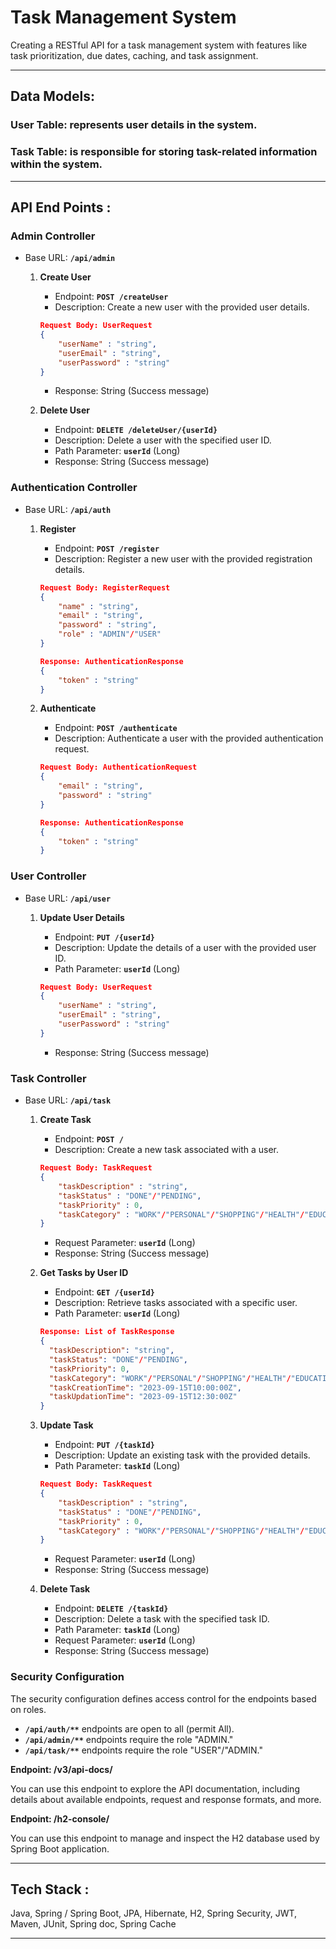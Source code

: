 # Task Management System

Creating a RESTful API for a task management system with features like task prioritization, due dates, caching, and task assignment.

---

## Data Models:

### **User Table:** represents user details in the system.

### **Task Table:** is responsible for storing task-related information within the system.

---

## API End Points :

### **Admin Controller**

- Base URL: **`/api/admin`**
    1. **Create User**
        - Endpoint: **`POST /createUser`**
        - Description: Create a new user with the provided user details.
        
        ```json
        Request Body: UserRequest
        {
            "userName" : "string",
            "userEmail" : "string",
            "userPassword" : "string"
        }
        ```
        
        - Response: String (Success message)
    2. **Delete User**
        - Endpoint: **`DELETE /deleteUser/{userId}`**
        - Description: Delete a user with the specified user ID.
        - Path Parameter: **`userId`** (Long)
        - Response: String (Success message)

### **Authentication Controller**

- Base URL: **`/api/auth`**
    1. **Register**
        - Endpoint: **`POST /register`**
        - Description: Register a new user with the provided registration details.
        
        ```json
        Request Body: RegisterRequest
        {
            "name" : "string",
            "email" : "string",
            "password" : "string",
            "role" : "ADMIN"/"USER"
        }
        ```
        
        ```json
        Response: AuthenticationResponse
        {
            "token" : "string"
        }
        ```
        
    2. **Authenticate**
        - Endpoint: **`POST /authenticate`**
        - Description: Authenticate a user with the provided authentication request.
        
        ```json
        Request Body: AuthenticationRequest
        {
            "email" : "string",
            "password" : "string"
        }
        ```
        
        ```json
        Response: AuthenticationResponse
        {
            "token" : "string"
        }
        ```
        

### **User Controller**

- Base URL: **`/api/user`**
    1. **Update User Details**
        - Endpoint: **`PUT /{userId}`**
        - Description: Update the details of a user with the provided user ID.
        - Path Parameter: **`userId`** (Long)
        
        ```json
        Request Body: UserRequest
        {
            "userName" : "string",
            "userEmail" : "string",
            "userPassword" : "string"
        }
        ```
        
        - Response: String (Success message)

### **Task Controller**

- Base URL: **`/api/task`**
    1. **Create Task**
        - Endpoint: **`POST /`**
        - Description: Create a new task associated with a user.
        
        ```json
        Request Body: TaskRequest
        {
            "taskDescription" : "string",
            "taskStatus" : "DONE"/"PENDING",
            "taskPriority" : 0,
            "taskCategory" : "WORK"/"PERSONAL"/"SHOPPING"/"HEALTH"/"EDUCATION"/"OTHER"
        }
        ```
        
        - Request Parameter: **`userId`** (Long)
        - Response: String (Success message)
    2. **Get Tasks by User ID**
        - Endpoint: **`GET /{userId}`**
        - Description: Retrieve tasks associated with a specific user.
        - Path Parameter: **`userId`** (Long)
        
        ```json
        Response: List of TaskResponse
        {
          "taskDescription": "string",
          "taskStatus": "DONE"/"PENDING",
          "taskPriority": 0,
          "taskCategory": "WORK"/"PERSONAL"/"SHOPPING"/"HEALTH"/"EDUCATION"/"OTHER",
          "taskCreationTime": "2023-09-15T10:00:00Z",
          "taskUpdationTime": "2023-09-15T12:30:00Z"
        }
        ```
        
    3. **Update Task**
        - Endpoint: **`PUT /{taskId}`**
        - Description: Update an existing task with the provided details.
        - Path Parameter: **`taskId`** (Long)
        
        ```json
        Request Body: TaskRequest
        {
            "taskDescription" : "string",
            "taskStatus" : "DONE"/"PENDING",
            "taskPriority" : 0,
            "taskCategory" : "WORK"/"PERSONAL"/"SHOPPING"/"HEALTH"/"EDUCATION"/"OTHER"
        }
        ```
        
        - Request Parameter: **`userId`** (Long)
        - Response: String (Success message)
    4. **Delete Task**
        - Endpoint: **`DELETE /{taskId}`**
        - Description: Delete a task with the specified task ID.
        - Path Parameter: **`taskId`** (Long)
        - Request Parameter: **`userId`** (Long)
        - Response: String (Success message)

### **Security Configuration**

The security configuration defines access control for the endpoints based on roles.

- **`/api/auth/**`** endpoints are open to all (permit All).
- **`/api/admin/**`** endpoints require the role "ADMIN."
- **`/api/task/**`** endpoints require the role "USER"/"ADMIN."

**Endpoint: /v3/api-docs/**

You can use this endpoint to explore the API documentation, including details about available endpoints, request and response formats, and more.

**Endpoint: /h2-console/**

You can use this endpoint to manage and inspect the H2 database used by  Spring Boot application.

---

## **Tech Stack :**

Java, Spring / Spring Boot, JPA, Hibernate, H2, Spring Security,  JWT, Maven, JUnit, Spring doc, Spring Cache

---
